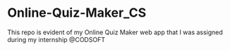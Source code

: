 # Online-Quiz-Maker_CS
This repo is evident of my Online Quiz Maker web app that I was assigned during my internship @CODSOFT
